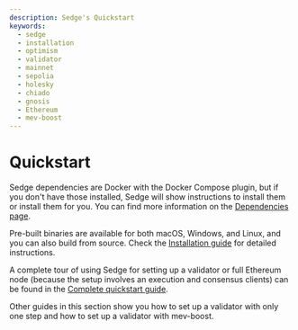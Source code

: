```yaml
---
description: Sedge's Quickstart
keywords:
  - sedge
  - installation
  - optimism
  - validator
  - mainnet
  - sepolia
  - holesky
  - chiado
  - gnosis
  - Ethereum
  - mev-boost
---
```


# Quickstart

Sedge dependencies are Docker with the Docker Compose plugin, but if you don't have those installed, Sedge will show instructions to install them or install them for you. You can find more information on the [Dependencies page](quickstart/dependencies).

Pre-built binaries are available for both macOS, Windows, and Linux, and you can also build from source. Check the [Installation guide](quickstart/install-guide) for detailed instructions.

A complete tour of using Sedge for setting up a validator or full Ethereum node (because the setup involves an execution and consensus clients) can be found in the [Complete quickstart guide](quickstart/complete-guide).

Other guides in this section show you how to set up a validator with only one step and how to set up a validator with mev-boost.

